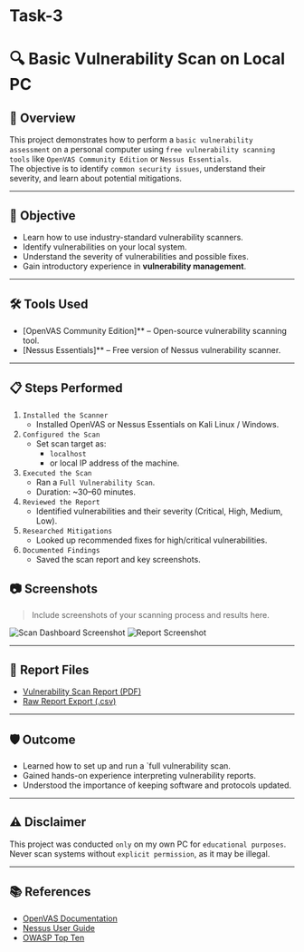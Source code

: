 # Task-3

# 🔍 Basic Vulnerability Scan on Local PC

## 📌 Overview
This project demonstrates how to perform a `basic vulnerability assessment` on a personal computer using `free vulnerability scanning tools` like `OpenVAS Community Edition` or `Nessus Essentials`.  
The objective is to identify `common security issues`, understand their severity, and learn about potential mitigations.

---

## 🎯 Objective
- Learn how to use industry-standard vulnerability scanners.
- Identify vulnerabilities on your local system.
- Understand the severity of vulnerabilities and possible fixes.
- Gain introductory experience in **vulnerability management**.

---

## 🛠 Tools Used
- [OpenVAS Community Edition]** – Open-source vulnerability scanning tool.
- [Nessus Essentials]** – Free version of Nessus vulnerability scanner.

---

## 📋 Steps Performed
1. `Installed the Scanner`
   - Installed OpenVAS or Nessus Essentials on Kali Linux / Windows.
2. `Configured the Scan`
   - Set scan target as:
     - `localhost`
     - or local IP address of the machine.
3. `Executed the Scan`
   - Ran a `Full Vulnerability Scan`.
   - Duration: ~30–60 minutes.
4. `Reviewed the Report`
   - Identified vulnerabilities and their severity (Critical, High, Medium, Low).
5. `Researched Mitigations`
   - Looked up recommended fixes for high/critical vulnerabilities.
6. `Documented Findings`
   - Saved the scan report and key screenshots.


## 📷 Screenshots
> Include screenshots of your scanning process and results here.

![Scan Dashboard Screenshot](screenshots/scan_dashboard.png)
![Report Screenshot](screenshots/report_sample.png)

---

## 📄 Report Files
- [Vulnerability Scan Report (PDF)](reports/vulnerability_scan_report.pdf)
- [Raw Report Export (.csv)](reports/vulnerability_scan_report.csv)

---

## 🛡 Outcome
- Learned how to set up and run a `full vulnerability scan.
- Gained hands-on experience interpreting vulnerability reports.
- Understood the importance of keeping software and protocols updated.

---

## ⚠ Disclaimer
This project was conducted `only` on my own PC for `educational purposes`.  
Never scan systems without `explicit permission`, as it may be illegal.

---

## 📚 References
- [OpenVAS Documentation](https://greenbone.github.io/docs/)
- [Nessus User Guide](https://docs.tenable.com/nessus/Content/Home.htm)
- [OWASP Top Ten](https://owasp.org/www-project-top-ten/)
